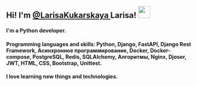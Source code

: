 <!--### Hi there 👋-->

<!--
**LarisaKukarskaya/LarisaKukarskaya** is a ✨ _special_ ✨ repository because its `README.md` (this file) appears on your GitHub profile.

Here are some ideas to get you started:

- 🔭 I’m currently working on ...
- 🌱 I’m currently learning ...
- 👯 I’m looking to collaborate on ...
- 🤔 I’m looking for help with ...
- 💬 Ask me about ...
- 📫 How to reach me: ...
- 😄 Pronouns: ...
- ⚡ Fun fact: ...
-->
<h2 align="left">Hi! I'm <a href="https://github.com/LarisaKukarskaya/" target="_blank">@LarisaKukarskaya </a>Larisa! 
<img src="https://github.com/blackcater/blackcater/raw/main/images/Hi.gif" height="32"/></h2>
<h4 align="left">I'm a Python developer.</h4>
<h4 aling="left">Programming languages and skills: Python, Django, FastAPI, Django Rest Framework, Асинхронное программирование, Docker, Docker-compose, PostgreSQL, Redis, SQLAlchemy, Алгоритмы, Nginx, Djoser, JWT, HTML, CSS, Bootstrap, Unittest.</h4>
<h4>I love learning new things and technologies.</h4>
